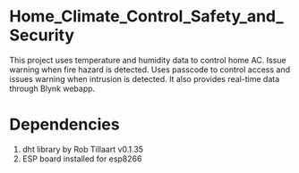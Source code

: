# Home_Climate_Control_Safety_and_Security
This project uses temperature and humidity data to control home AC.
Issue warning when fire hazard is detected.
Uses passcode to control access and issues warning when intrusion is detected.
It also provides real-time data through Blynk webapp.


# Dependencies
1. dht library by Rob Tillaart  v0.1.35
2. ESP board installed for esp8266
